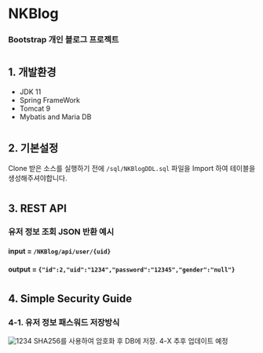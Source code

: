 # NKBlog
### Bootstrap 개인 블로그 프로젝트
#
## 1. 개발환경
- JDK 11
- Spring FrameWork
- Tomcat 9
- Mybatis and Maria DB
#
## 2. 기본설정
Clone 받은 소스를 실행하기 전에 `/sql/NKBlogDDL.sql` 파일을 Import 하여 테이블을 생성해주셔야합니다.
#
## 3. REST API
### 유저 정보 조회 JSON 반환 예시 
#### input = `/NKBlog/api/user/{uid}`
#### output = `{"id":2,"uid":"1234","password":"12345","gender":"null"}`
#
## 4. Simple Security Guide
### 4-1. 유저 정보 패스워드 저장방식
![1234](https://user-images.githubusercontent.com/82058641/144734289-cbbcec81-ef44-4236-ac3f-5b48153e460d.png)
SHA256를 사용하여 암호화 후 DB에 저장.
4-X 추후 업데이트 예정
#
